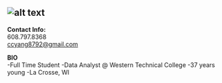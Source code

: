 ![alt text](https://avatars.githubusercontent.com/u/194128618?s=400&u=e8152c1efbb3906f3d196bc314d408ffbb722b3d&v=4)  
---
**Contact Info:**  
608.797.8368  
ccyang8792@gmail.com  

**BIO**  
-Full Time Student
-Data Analyst @ Western Technical College
-37 years young
-La Crosse, WI

